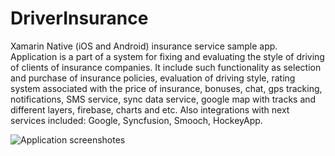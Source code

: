 # DriverInsurance
Xamarin Native (iOS and Android) insurance service sample app. Application is a part of a system for fixing and evaluating the style of driving of clients of insurance companies. It include such functionality as selection and purchase of insurance policies, evaluation of driving style, rating system associated with the price of insurance, bonuses, chat, gps tracking, notifications, SMS service, sync data service, google map with tracks and different layers, firebase, charts and etc. Also integrations with next services included: Google, Syncfusion, Smooch, HockeyApp.

![Application screenshotes](https://user-images.githubusercontent.com/54624273/63882909-b4cf0e00-c9db-11e9-98b1-bef9ce23b082.png)
